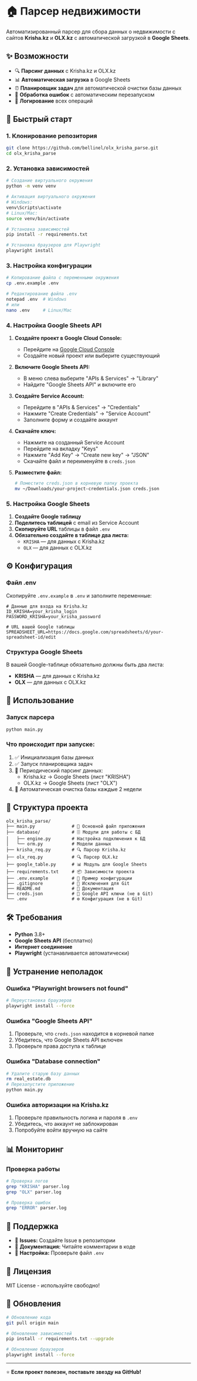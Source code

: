 # 🏠 Парсер недвижимости

Автоматизированный парсер для сбора данных о недвижимости с сайтов **Krisha.kz** и **OLX.kz** с автоматической загрузкой в **Google Sheets**.

## ✨ Возможности

- 🔍 **Парсинг данных** с Krisha.kz и OLX.kz
- 📊 **Автоматическая загрузка** в Google Sheets
- ⏰ **Планировщик задач** для автоматической очистки базы данных
- 🔄 **Обработка ошибок** с автоматическим перезапуском
- 📝 **Логирование** всех операций

## 🚀 Быстрый старт

### 1. Клонирование репозитория

```bash
git clone https://github.com/bellinel/olx_krisha_parse.git
cd olx_krisha_parse
```

### 2. Установка зависимостей

```bash
# Создание виртуального окружения
python -m venv venv

# Активация виртуального окружения
# Windows:
venv\Scripts\activate
# Linux/Mac:
source venv/bin/activate

# Установка зависимостей
pip install -r requirements.txt

# Установка браузеров для Playwright
playwright install
```

### 3. Настройка конфигурации

```bash
# Копирование файла с переменными окружения
cp .env.example .env

# Редактирование файла .env
notepad .env  # Windows
# или
nano .env     # Linux/Mac
```

### 4. Настройка Google Sheets API

1. **Создайте проект в Google Cloud Console:**
   - Перейдите на [Google Cloud Console](https://console.cloud.google.com/)
   - Создайте новый проект или выберите существующий

2. **Включите Google Sheets API:**
   - В меню слева выберите "APIs & Services" → "Library"
   - Найдите "Google Sheets API" и включите его

3. **Создайте Service Account:**
   - Перейдите в "APIs & Services" → "Credentials"
   - Нажмите "Create Credentials" → "Service Account"
   - Заполните форму и создайте аккаунт

4. **Скачайте ключ:**
   - Нажмите на созданный Service Account
   - Перейдите на вкладку "Keys"
   - Нажмите "Add Key" → "Create new key" → "JSON"
   - Скачайте файл и переименуйте в `creds.json`

5. **Разместите файл:**
   ```bash
   # Поместите creds.json в корневую папку проекта
   mv ~/Downloads/your-project-credentials.json creds.json
   ```

### 5. Настройка Google Sheets

1. **Создайте Google таблицу**
2. **Поделитесь таблицей** с email из Service Account
3. **Скопируйте URL** таблицы в файл `.env`
4. **Обязательно создайте в таблице два листа:**
   - `KRISHA` — для данных с Krisha.kz
   - `OLX` — для данных с OLX.kz

## ⚙️ Конфигурация

### Файл .env

Скопируйте `.env.example` в `.env` и заполните переменные:

```env
# Данные для входа на Krisha.kz
ID_KRISHA=your_krisha_login
PASSWORD_KRISHA=your_krisha_password

# URL вашей Google таблицы
SPREADSHEET_URL=https://docs.google.com/spreadsheets/d/your-spreadsheet-id/edit
```

### Структура Google Sheets

В вашей Google-таблице обязательно должны быть два листа:
- **KRISHA** — для данных с Krisha.kz
- **OLX** — для данных с OLX.kz

## 🎯 Использование

### Запуск парсера

```bash
python main.py
```

### Что происходит при запуске:

1. ✅ Инициализация базы данных
2. ✅ Запуск планировщика задач
3. 🔄 Периодический парсинг данных:
   - Krisha.kz → Google Sheets (лист "KRISHA")
   - OLX.kz → Google Sheets (лист "OLX")
4. 🧹 Автоматическая очистка базы каждые 2 недели

## 📁 Структура проекта

```
olx_krisha_parse/
├── main.py              # 🚀 Основной файл приложения
├── database/            # 🗄️ Модули для работы с БД
│   ├── engine.py        # Настройка подключения к БД
│   └── orm.py           # Модели данных
├── krisha_req.py        # 🔍 Парсер Krisha.kz
├── olx_req.py           # 🔍 Парсер OLX.kz
├── google_table.py      # 📊 Модуль для Google Sheets
├── requirements.txt     # 📦 Зависимости проекта
├── .env.example         # 📝 Пример конфигурации
├── .gitignore           # 🚫 Исключения для Git
├── README.md            # 📖 Документация
├── creds.json           # 🔑 Google API ключи (не в Git)
└── .env                 # ⚙️ Конфигурация (не в Git)
```

## 🛠️ Требования

- **Python** 3.8+
- **Google Sheets API** (бесплатно)
- **Интернет соединение**
- **Playwright** (устанавливается автоматически)

## 🔧 Устранение неполадок

### Ошибка "Playwright browsers not found"

```bash
# Переустановка браузеров
playwright install --force
```

### Ошибка "Google Sheets API"

1. Проверьте, что `creds.json` находится в корневой папке
2. Убедитесь, что Google Sheets API включен
3. Проверьте права доступа к таблице

### Ошибка "Database connection"

```bash
# Удалите старую базу данных
rm real_estate.db
# Перезапустите приложение
python main.py
```

### Ошибка авторизации на Krisha.kz

1. Проверьте правильность логина и пароля в `.env`
2. Убедитесь, что аккаунт не заблокирован
3. Попробуйте войти вручную на сайте

## 📊 Мониторинг

### Проверка работы

```bash
# Проверка логов
grep "KRISHA" parser.log
grep "OLX" parser.log

# Проверка ошибок
grep "ERROR" parser.log
```

## 🤝 Поддержка

- 📧 **Issues:** Создайте Issue в репозитории
- 📖 **Документация:** Читайте комментарии в коде
- 🔧 **Настройка:** Проверьте файл `.env`

## 📄 Лицензия

MIT License - используйте свободно!

## 🔄 Обновления

```bash
# Обновление кода
git pull origin main

# Обновление зависимостей
pip install -r requirements.txt --upgrade

# Обновление браузеров
playwright install --force
```

---

⭐ **Если проект полезен, поставьте звезду на GitHub!** 